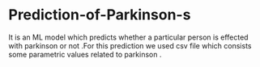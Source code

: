 # Prediction-of-Parkinson-s 
It is an ML model which predicts whether a particular person is effected with parkinson or not .For this prediction we used csv file which consists some parametric values related to parkinson .
